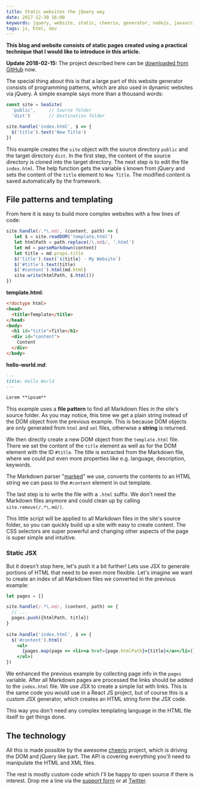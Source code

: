 ```yaml
---
title: Static websites the jQuery way
date: 2017-12-30 16:00
keywords: jquery, website, static, cheerio, generator, nodejs, javascript, es6, seasite, server
tags: js, html, dev
---
```


**This blog and website consists of static pages created using a practical technique that I would like to introduce in this article.**

**Update 2018-02-15:** The project described here can be [downloaded from GitHub](https://github.com/holtwick/seasite) now.

The special thing about this is that a large part of this website generator consists of programming patterns, which are also used in dynamic websites via jQuery. A simple example says more than a thousand words:

```js
const site = SeaSite(
  'public',  	// Source folder
  'dist')		// Destination folder

site.handle('index.html', $ => {
  $('title').text('New Title')
})
```

This example creates the `site` object with the source directory `public` and the target directory `dist`. In the first step, the content of the source directory is cloned into the target directory. The next step is to edit the file `index.html`. The help function gets the variable `$` known from jQuery and sets the content of the `title` element to `New Title`. The modified content is saved automatically by the framework.

## File patterns and templating

From here it is easy to build more complex websites with a few lines of code:

```js
site.handle(/.*\.md/, (content, path) => {
   let $ = site.readDOM('template.html')
   let htmlPath = path.replace(/\.md$/, '.html')
   let md = parseMarkdown(content)
   let title = md.props.title
   $('title').text(`${title} - My Website`)
   $('#title').text(title)
   $('#content').html(md.html)
   site.write(htmlPath, $.html())
})
```

**template.html**:

```html
<!doctype html>
<head>
  <title>Template</title>
</head>
<body>
  <h1 id="title">Title</h1>
  <div id="content">
    Content
  </div>
</body>
```

**hello-world.md**:

```markdown
---
title: Hello World
---

Lorem **ipsum**
```

This example uses a **file pattern** to find all Markdown files in the site's source folder. As you may notice,  this time we get a plain string instead of the DOM object from the previous example. This is because DOM objects are only generated from `html` and `xml` files, otherwise a **string** is returned.

We then directly create a new DOM object from the  `template.html` file. There we set the content of the `title` element as well as for the DOM element with the ID `#title`. The title is extracted from the Markdown file, where we could put even more properties like e.g. language, description, keywords.

The Markdown parser "[marked](https://github.com/chjj/marked)" we use, converts the contents to an HTML string we can pass to the `#content` element in out template.

The last step is to write the file with a `.html` suffix. We don't need the Markdown files anymore and could clean up by calling `site.remove(/.*\.md/)`.

This little script will be applied to all Markdown files in the site's source folder, so you can quickly build up a site with easy to create content. The CSS selectors are super powerful and changing other aspects of the page is super simple and intuitive.

### Static JSX

But it doesn't stop here, let's push it a bit further! Lets use JSX to generate portions of HTML that need to be even more flexible. Let's imagine we want to create an index of all Markdown files we converted in the previous example:

```jsx
let pages = []

site.handle(/.*\.md/, (content, path) => {
  // ...
  pages.push({htmlPath, title})
}
            
site.handle('index.html', $ => {
  $('#content').html(
    <ul>
      {pages.map(page => <li><a href={page.htmlPath}>{title}</a></li>)}
    </ul>)
})
```

We enhanced the previous example by collecting page info in the `pages` variable. After all Markdown pages are processed the links should be added to the `index.html` file. We use JSX to create a simple list with links. This is the same code you would use in a React JS project, but of course this is a custom JSX generator, which creates an HTML string form the JSX code.

This way you don't need any complex templating language in the HTML file itself to get things done.

## The technology

All this is made possible by the awesome [cheerio]() project, which is driving the DOM and jQuery like part. The API is covering everything you'll need to manipulate the HTML and XML files.

The rest is mostly custom code which I'll be happy to open source if there is interest. Drop me a line via the [support form](../support.html) or at [Twitter](https://twitter.com/holtwick).



